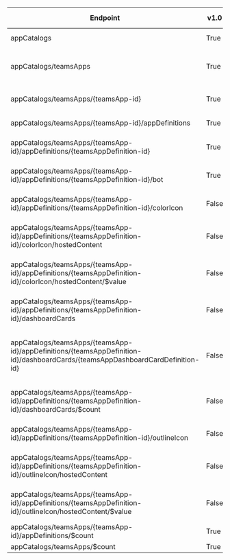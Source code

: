 | Endpoint | v1.0 | V1.0-Url | v1.0-Methods | v1.0-docs | beta | Beta-Url | Beta-Methods | Beta-Docs | Path | Root | Children | Segment |
| ----------| ----------| ----------| ----------| ----------| ----------| ----------| ----------| ----------| ----------| ----------| ----------| ----------|
| appCatalogs| True| https://graph.microsoft.com/v1.0/appCatalogs| Get Patch|  | True| https://graph.microsoft.com/beta/appCatalogs| Get Patch|  | appCatalogs| appCatalogs| 1| appCatalogs|
| appCatalogs/teamsApps| True| https://graph.microsoft.com/v1.0/appCatalogs/teamsApps| Get Post| https://learn.microsoft.com/graph/api/appcatalogs-list-teamsapps?view=graph-rest-1.0 https://learn.microsoft.com/graph/api/teamsapp-publish?view=graph-rest-1.0| True| https://graph.microsoft.com/beta/appCatalogs/teamsApps| Get Post| https://learn.microsoft.com/graph/api/appcatalogs-list-teamsapps?view=graph-rest-beta https://learn.microsoft.com/graph/api/teamsapp-publish?view=graph-rest-beta| appCatalogs teamsApps| appCatalogs| 2| teamsApps|
| appCatalogs/teamsApps/{teamsApp-id}| True| https://graph.microsoft.com/v1.0/appCatalogs/teamsApps/{teamsApp-id}| Get Patch Delete|   https://learn.microsoft.com/graph/api/teamsapp-delete?view=graph-rest-1.0| True| https://graph.microsoft.com/beta/appCatalogs/teamsApps/{teamsApp-id}| Get Patch Delete|   https://learn.microsoft.com/graph/api/teamsapp-delete?view=graph-rest-beta| appCatalogs teamsApps {teamsApp-id}| appCatalogs| 1| {teamsApp-id}|
| appCatalogs/teamsApps/{teamsApp-id}/appDefinitions| True| https://graph.microsoft.com/v1.0/appCatalogs/teamsApps/{teamsApp-id}/appDefinitions| Get Post|  https://learn.microsoft.com/graph/api/teamsapp-update?view=graph-rest-1.0| True| https://graph.microsoft.com/beta/appCatalogs/teamsApps/{teamsApp-id}/appDefinitions| Get Post|  https://learn.microsoft.com/graph/api/teamsapp-update?view=graph-rest-beta| appCatalogs teamsApps {teamsApp-id} appDefinitions| appCatalogs| 2| appDefinitions|
| appCatalogs/teamsApps/{teamsApp-id}/appDefinitions/{teamsAppDefinition-id}| True| https://graph.microsoft.com/v1.0/appCatalogs/teamsApps/{teamsApp-id}/appDefinitions/{teamsAppDefinition-id}| Get Patch Delete|  https://learn.microsoft.com/graph/api/teamsapp-publish?view=graph-rest-1.0 | True| https://graph.microsoft.com/beta/appCatalogs/teamsApps/{teamsApp-id}/appDefinitions/{teamsAppDefinition-id}| Get Patch Delete|  https://learn.microsoft.com/graph/api/teamsapp-publish?view=graph-rest-beta | appCatalogs teamsApps {teamsApp-id} appDefinitions {teamsAppDefinition-id}| appCatalogs| 4| {teamsAppDefinition-id}|
| appCatalogs/teamsApps/{teamsApp-id}/appDefinitions/{teamsAppDefinition-id}/bot| True| https://graph.microsoft.com/v1.0/appCatalogs/teamsApps/{teamsApp-id}/appDefinitions/{teamsAppDefinition-id}/bot| Get Patch Delete| https://learn.microsoft.com/graph/api/teamworkbot-get?view=graph-rest-1.0  | True| https://graph.microsoft.com/beta/appCatalogs/teamsApps/{teamsApp-id}/appDefinitions/{teamsAppDefinition-id}/bot| Get Patch Delete| https://learn.microsoft.com/graph/api/teamworkbot-get?view=graph-rest-beta  | appCatalogs teamsApps {teamsApp-id} appDefinitions {teamsAppDefinition-id} bot| appCatalogs| 0| bot|
| appCatalogs/teamsApps/{teamsApp-id}/appDefinitions/{teamsAppDefinition-id}/colorIcon| False| | | https://learn.microsoft.com/graph/api/teamworkbot-get?view=graph-rest-1.0  | True| https://graph.microsoft.com/beta/appCatalogs/teamsApps/{teamsApp-id}/appDefinitions/{teamsAppDefinition-id}/colorIcon| Get Patch Delete| https://learn.microsoft.com/graph/api/teamsappicon-get?view=graph-rest-beta  | appCatalogs teamsApps {teamsApp-id} appDefinitions {teamsAppDefinition-id} colorIcon| appCatalogs| 1| colorIcon|
| appCatalogs/teamsApps/{teamsApp-id}/appDefinitions/{teamsAppDefinition-id}/colorIcon/hostedContent| False| | | https://learn.microsoft.com/graph/api/teamworkbot-get?view=graph-rest-1.0  | True| https://graph.microsoft.com/beta/appCatalogs/teamsApps/{teamsApp-id}/appDefinitions/{teamsAppDefinition-id}/colorIcon/hostedContent| Get Patch Delete| https://learn.microsoft.com/graph/api/teamworkhostedcontent-get?view=graph-rest-beta  | appCatalogs teamsApps {teamsApp-id} appDefinitions {teamsAppDefinition-id} colorIcon hostedContent| appCatalogs| 1| hostedContent|
| appCatalogs/teamsApps/{teamsApp-id}/appDefinitions/{teamsAppDefinition-id}/colorIcon/hostedContent/$value| False| | | https://learn.microsoft.com/graph/api/teamworkbot-get?view=graph-rest-1.0  | True| https://graph.microsoft.com/beta/appCatalogs/teamsApps/{teamsApp-id}/appDefinitions/{teamsAppDefinition-id}/colorIcon/hostedContent/$value| Get Put Delete| https://learn.microsoft.com/graph/api/teamworkhostedcontent-get?view=graph-rest-beta  | appCatalogs teamsApps {teamsApp-id} appDefinitions {teamsAppDefinition-id} colorIcon hostedContent $value| appCatalogs| 0| $value|
| appCatalogs/teamsApps/{teamsApp-id}/appDefinitions/{teamsAppDefinition-id}/dashboardCards| False| | | https://learn.microsoft.com/graph/api/teamworkbot-get?view=graph-rest-1.0  | True| https://graph.microsoft.com/beta/appCatalogs/teamsApps/{teamsApp-id}/appDefinitions/{teamsAppDefinition-id}/dashboardCards| Get Post|  | appCatalogs teamsApps {teamsApp-id} appDefinitions {teamsAppDefinition-id} dashboardCards| appCatalogs| 2| dashboardCards|
| appCatalogs/teamsApps/{teamsApp-id}/appDefinitions/{teamsAppDefinition-id}/dashboardCards/{teamsAppDashboardCardDefinition-id}| False| | | https://learn.microsoft.com/graph/api/teamworkbot-get?view=graph-rest-1.0  | True| https://graph.microsoft.com/beta/appCatalogs/teamsApps/{teamsApp-id}/appDefinitions/{teamsAppDefinition-id}/dashboardCards/{teamsAppDashboardCardDefinition-id}| Get Patch Delete|   | appCatalogs teamsApps {teamsApp-id} appDefinitions {teamsAppDefinition-id} dashboardCards {teamsAppDashboardCardDefinition-id}| appCatalogs| 0| {teamsAppDashboardCardDefinition-id}|
| appCatalogs/teamsApps/{teamsApp-id}/appDefinitions/{teamsAppDefinition-id}/dashboardCards/$count| False| | | https://learn.microsoft.com/graph/api/teamworkbot-get?view=graph-rest-1.0  | True| https://graph.microsoft.com/beta/appCatalogs/teamsApps/{teamsApp-id}/appDefinitions/{teamsAppDefinition-id}/dashboardCards/$count| Get| | appCatalogs teamsApps {teamsApp-id} appDefinitions {teamsAppDefinition-id} dashboardCards $count| appCatalogs| 0| $count|
| appCatalogs/teamsApps/{teamsApp-id}/appDefinitions/{teamsAppDefinition-id}/outlineIcon| False| | | https://learn.microsoft.com/graph/api/teamworkbot-get?view=graph-rest-1.0  | True| https://graph.microsoft.com/beta/appCatalogs/teamsApps/{teamsApp-id}/appDefinitions/{teamsAppDefinition-id}/outlineIcon| Get Patch Delete| https://learn.microsoft.com/graph/api/teamsappicon-get?view=graph-rest-beta  | appCatalogs teamsApps {teamsApp-id} appDefinitions {teamsAppDefinition-id} outlineIcon| appCatalogs| 1| outlineIcon|
| appCatalogs/teamsApps/{teamsApp-id}/appDefinitions/{teamsAppDefinition-id}/outlineIcon/hostedContent| False| | | https://learn.microsoft.com/graph/api/teamworkbot-get?view=graph-rest-1.0  | True| https://graph.microsoft.com/beta/appCatalogs/teamsApps/{teamsApp-id}/appDefinitions/{teamsAppDefinition-id}/outlineIcon/hostedContent| Get Patch Delete| https://learn.microsoft.com/graph/api/teamworkhostedcontent-get?view=graph-rest-beta  | appCatalogs teamsApps {teamsApp-id} appDefinitions {teamsAppDefinition-id} outlineIcon hostedContent| appCatalogs| 1| hostedContent|
| appCatalogs/teamsApps/{teamsApp-id}/appDefinitions/{teamsAppDefinition-id}/outlineIcon/hostedContent/$value| False| | | https://learn.microsoft.com/graph/api/teamworkbot-get?view=graph-rest-1.0  | True| https://graph.microsoft.com/beta/appCatalogs/teamsApps/{teamsApp-id}/appDefinitions/{teamsAppDefinition-id}/outlineIcon/hostedContent/$value| Get Put Delete| https://learn.microsoft.com/graph/api/teamworkhostedcontent-get?view=graph-rest-beta  | appCatalogs teamsApps {teamsApp-id} appDefinitions {teamsAppDefinition-id} outlineIcon hostedContent $value| appCatalogs| 0| $value|
| appCatalogs/teamsApps/{teamsApp-id}/appDefinitions/$count| True| https://graph.microsoft.com/v1.0/appCatalogs/teamsApps/{teamsApp-id}/appDefinitions/$count| Get| | True| https://graph.microsoft.com/beta/appCatalogs/teamsApps/{teamsApp-id}/appDefinitions/$count| Get| | appCatalogs teamsApps {teamsApp-id} appDefinitions $count| appCatalogs| 0| $count|
| appCatalogs/teamsApps/$count| True| https://graph.microsoft.com/v1.0/appCatalogs/teamsApps/$count| Get| | True| https://graph.microsoft.com/beta/appCatalogs/teamsApps/$count| Get| | appCatalogs teamsApps $count| appCatalogs| 0| $count|
